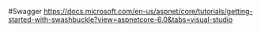 

#Swagger
https://docs.microsoft.com/en-us/aspnet/core/tutorials/getting-started-with-swashbuckle?view=aspnetcore-6.0&tabs=visual-studio
